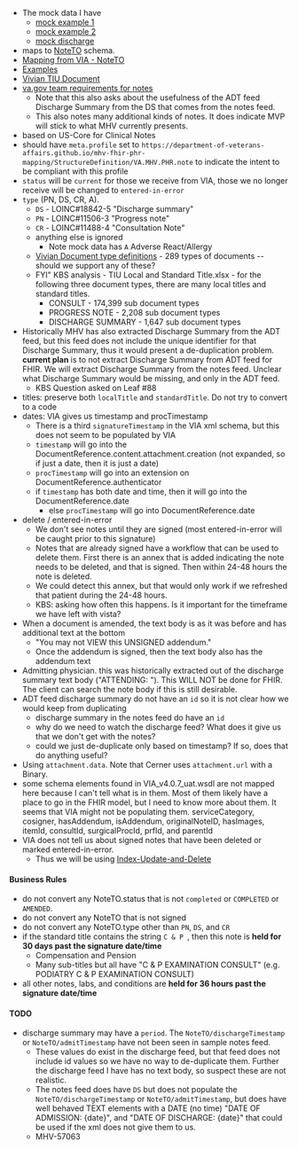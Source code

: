 
- The mock data I have
  - [mock example 1](https://github.com/department-of-veterans-affairs/mhv-fhir-phr-mapping/blob/main/mocks/notes.xml)
  - [mock example 2](https://github.com/department-of-veterans-affairs/mhv-fhir-phr-mapping/blob/main/mocks/note2.xml)
  - [mock discharge](https://github.com/department-of-veterans-affairs/mhv-fhir-phr-mapping/blob/main/mocks/discharge.xml)
- maps to [NoteTO](https://github.com/department-of-veterans-affairs/mhv-np-via-wsclient/blob/development/src/main/resources/VIA_v4.0.7_uat.wsdl) schema.
- [Mapping from VIA - NoteTO](StructureDefinition-VA.MHV.PHR.note-mappings.html#mappings-for-via-to-mhv-fhir-phr-noteto)
- [Examples](StructureDefinition-VA.MHV.PHR.note-examples.html)
- [Vivian TIU Document](https://vivian.worldvista.org/dox/Global_XlRJVSg4OTI1.html)
- [va.gov team requirements for notes](https://github.com/department-of-veterans-affairs/va.gov-team/blob/master/products/health-care/digital-health-modernization/mhv-to-va.gov/medical-records/data-domains/notes/notes-brief.md)
  - Note that this also asks about the usefulness of the ADT feed Discharge Summary from the DS that comes from the notes feed.
  - This also notes many additional kinds of notes. It does indicate MVP will stick to what MHV currently presents.
- based on US-Core for Clinical Notes
- should have `meta.profile` set to `https://department-of-veterans-affairs.github.io/mhv-fhir-phr-mapping/StructureDefinition/VA.MHV.PHR.note` to indicate the intent to be compliant with this profile
- `status` will be `current` for those we receive from VIA, those we no longer receive will be changed to `entered-in-error`
- `type` (PN, DS, CR, A).
  - `DS` - LOINC#18842-5 \"Discharge summary\"
  - `PN` - LOINC#11506-3 \"Progress note\"
  - `CR` - LOINC#11488-4 \"Consultation Note\"
  - anything else is ignored
    - Note mock data has `A` Adverse React/Allergy
  - [Vivian Document type definitions](https://vivian.worldvista.org/dox/Global_XlRJVSg4OTI1LjE=.html) - 289 types of documents -- should we support any of these?
  - FYI" KBS analysis - TIU Local and Standard Title.xlsx - for the following three document types, there are many local titles and standard titles.
    - CONSULT - 174,399 sub document types
    - PROGRESS NOTE - 2,208 sub document types
    - DISCHARGE SUMMARY - 1,647 sub document types
- Historically MHV has also extracted Discharge Summary from the ADT feed, but this feed does not include the unique identifier for that Discharge Summary, thus it would present a de-duplication problem. **current plan** is to not extract Discharge Summary from ADT feed for FHIR. We will extract Discharge Summary from the notes feed. Unclear what Discharge Summary would be missing, and only in the ADT feed.
  - KBS Question asked on Leaf #88
- titles: preserve both `localTitle` and `standardTitle`. Do not try to convert to a code
- dates: VIA gives us timestamp and procTimestamp
  - There is a third `signatureTimestamp` in the VIA xml schema, but this does not seem to be populated by VIA
  - `timestamp` will go into the DocumentReference.content.attachment.creation (not expanded, so if just a date, then it is just a date)
  - `procTimestamp` will go into an extension on DocumentReference.authenticator
  - if `timestamp` has both date and time, then it will go into the DocumentReference.date
    - else `procTimestamp` will go into DocumentReference.date
- delete / entered-in-error
  - We don't see notes until they are signed (most entered-in-error will be caught prior to this signature)
  - Notes that are already signed have a workflow that can be used to delete them. First there is an annex that is added indicating the note needs to be deleted, and that is signed. Then within 24-48 hours the note is deleted.
  - We could detect this annex, but that would only work if we refreshed that patient during the 24-48 hours.
  - KBS: asking how often this happens. Is it important for the timeframe we have left with vista?
- When a document is amended, the text body is as it was before and has additional text at the bottom
  - "You may not VIEW this UNSIGNED addendum."
  - Once the addendum is signed, then the text body also has the addendum text
- Admitting physician. this was historically extracted out of the discharge summary text body ("ATTENDING: "). This WILL NOT be done for FHIR. The client can search the note body if this is still desirable.
- ADT feed discharge summary do not have an `id` so it is not clear how we would keep from duplicating
  - discharge summary in the notes feed do have an `id`
  - why do we need to watch the discharge feed? What does it give us that we don't get with the notes?
  - could we just de-duplicate only based on timestamp? If so, does that do anything useful?
- Using `attachment.data`. Note that Cerner uses `attachment.url` with a Binary.
- some schema elements found in VIA_v4.0.7_uat.wsdl are not mapped here because I can't tell what is in them. Most of them likely have a place to go in the FHIR model, but I need to know more about them. It seems that VIA might not be populating them. serviceCategory, cosigner, hasAddendum, isAddendum, originalNoteID, hasImages, itemId, consultId, surgicalProcId, prfId, and parentId
- VIA does not tell us about signed notes that have been deleted or marked entered-in-error.
  - Thus we will be using [Index-Update-and-Delete](background.html#entered-in-error)

#### Business Rules

- do not convert any NoteTO.status that is not `completed` or `COMPLETED` or `AMENDED`.
- do not convert any NoteTO that is not signed
- do not convert any NoteTO.type other than `PN`, `DS`, and `CR`
- if the standard title contains the string `C & P `, then this note is **held for 30 days past the signature date/time**
  - Compensation and Pension
  - Many sub-titles but all have "C & P EXAMINATION CONSULT" (e.g. PODIATRY C & P EXAMINATION CONSULT)
- all other notes, labs, and conditions are **held for 36 hours past the signature date/time**

#### TODO

- discharge summary may have a `period`. The  `NoteTO/dischargeTimestamp` or `NoteTO/admitTimestamp` have not been seen in sample notes feed.
  - These values do exist in the discharge feed, but that feed does not include id values so we have no way to de-duplicate them. Further the discharge feed I have has no text body, so suspect these are not realistic.
  - The notes feed does have `DS` but does not populate the `NoteTO/dischargeTimestamp` or `NoteTO/admitTimestamp`, but does have well behaved TEXT elements with a DATE (no time) "DATE OF ADMISSION: {date}", and "DATE OF DISCHARGE: {date}" that could be used if the xml does not give them to us.
  - MHV-57063

